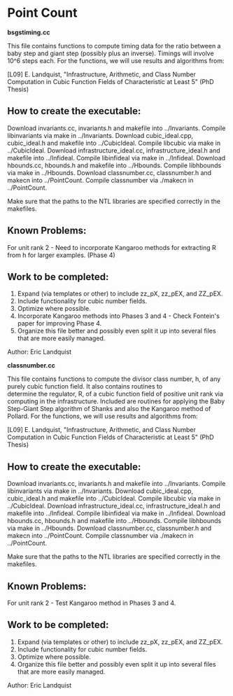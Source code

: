 # Point Count

**bsgstiming.cc**

   This file contains functions to compute timing data for the
   ratio between a baby step and giant step (possibly plus an inverse).
   Timings will involve 10^6 steps each.
   For the functions, we will use results and algorithms from:

   [L09] E. Landquist, "Infrastructure, Arithmetic, and Class Number
                        Computation in Cubic Function Fields of 
			Characteristic at Least 5" (PhD Thesis)
   
   
   How to create the executable:
   -----------------------------
   Download invariants.cc, invariants.h and makefile into ../Invariants.
   Compile libinvariants via make in ../Invariants.
   Download cubic_ideal.cpp, cubic_ideal.h and makefile into 
      ../CubicIdeal.
   Compile libcubic via make in ../CubicIdeal.
   Download infrastructure_ideal.cc, infrastructure_ideal.h and makefile 
      into ../Infideal.
   Compile libinfideal via make in ../Infideal.
   Download hbounds.cc, hbounds.h and makefile 
      into ../Hbounds.
   Compile libhbounds via make in ../Hbounds.
   Download classnumber.cc, classnumber.h and makecn 
      into ../PointCount.
   Compile classnumber via ./makecn in ../PointCount.
   
   Make sure that the paths to the NTL libraries are
   specified correctly in the makefiles.
   
   Known Problems: 
   ---------------
   For unit rank 2 - Need to incorporate Kangaroo methods for extracting
                     R from h for larger examples. (Phase 4)
   
   Work to be completed:
   ---------------------
   1. Expand (via templates or other) to include zz_pX, zz_pEX, and ZZ_pEX.  
   2. Include functionality for cubic number fields.
   3. Optimize where possible.
   4. Incorporate Kangaroo methods into Phases 3 and 4 - Check Fontein's
      paper for improving Phase 4.
   5. Organize this file better and possibly even split it up into several
      files that are more easily managed.

   Author: 
   Eric Landquist
   
**classnumber.cc**

   This file contains functions to compute the divisor class number, h, 
   of any purely cubic function field. It also contains routines to       
   determine the regulator, R, of a cubic function field of positive unit 
   rank via computing in the infrastructure. Included are routines for
   applying the Baby Step-Giant Step algorithm of Shanks and also the 
   Kangaroo method of Pollard.
   For the functions, we will use results and algorithms from:

   [L09] E. Landquist, "Infrastructure, Arithmetic, and Class Number
                        Computation in Cubic Function Fields of 
			Characteristic at Least 5" (PhD Thesis)
   
   
   How to create the executable:
   -----------------------------
   Download invariants.cc, invariants.h and makefile into ../Invariants.
   Compile libinvariants via make in ../Invariants.
   Download cubic_ideal.cpp, cubic_ideal.h and makefile into 
      ../CubicIdeal.
   Compile libcubic via make in ../CubicIdeal.
   Download infrastructure_ideal.cc, infrastructure_ideal.h and makefile 
      into ../Infideal.
   Compile libinfideal via make in ../Infideal.
   Download hbounds.cc, hbounds.h and makefile 
      into ../Hbounds.
   Compile libhbounds via make in ../Hbounds.
   Download classnumber.cc, classnumber.h and makecn 
      into ../PointCount.
   Compile classnumber via ./makecn in ../PointCount.
   
   Make sure that the paths to the NTL libraries are
   specified correctly in the makefiles.
   
   Known Problems: 
   ---------------
   For unit rank 2 - Test Kangaroo method in Phases 3 and 4.
   
   Work to be completed:
   ---------------------
   1. Expand (via templates or other) to include zz_pX, zz_pEX, and ZZ_pEX.  
   2. Include functionality for cubic number fields.
   3. Optimize where possible.
   4. Organize this file better and possibly even split it up into several
      files that are more easily managed.

   Author: 
   Eric Landquist
